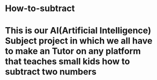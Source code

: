 # How-to-subtract
# This is our AI(Artificial Intelligence) Subject project in which we all have to make an Tutor on any platform that teaches small kids how to subtract two numbers
